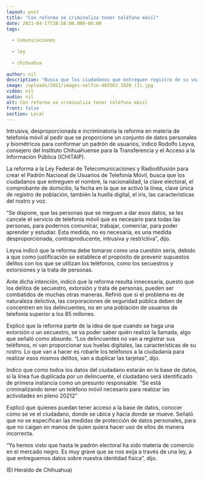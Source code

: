 ```yaml
---
layout: post
title: "Con reforma se criminaliza tener teléfono móvil"
date: 2021-04-17T18:58:00.000-06:00
tags:
  
  - Comunicaciones
  
  - ley
  
  - chihuahua
  
author: nil
description: "Busca que los ciudadanos que entreguen registro de su voz, medidas de su rostro, iris, clave electoral, domicilio y fecha en la que se activó la línea: Rodolfo Leyva"
image: /uploads/2021/images-selfie-465563_1920_(1).jpg
video: nil
audio: nil
alt: Con reforma se criminaliza tener teléfono móvil
front: false
section: Local
---
```


Intrusiva, desproporcionada e incriminatoria la reforma en materia de telefonía móvil al pedir que se proporcione un conjunto de datos personales y biométricos para conformar un padrón de usuarios, indicó Rodolfo Leyva, consejero del Instituto Chihuahuense para la Transferencia y el Acceso a la Información Pública (ICHITAIP).

La reforma a la Ley Federal de Telecomunicaciones y Radiodifusión para crear el Padrón Nacional de Usuarios de Telefonía Móvil, busca que los ciudadanos que entreguen el nombre, la nacionalidad, la clave electoral, el comprobante de domicilio, la fecha en la que se activó la línea, clave única de registro de población, también la huella digital, el iris, las características del rostro y voz.

“Se dispone, que las personas que se nieguen a dar esos datos, se les cancele el servicio de telefonía móvil que es necesario para todas las personas, para podernos comunicar, trabajar, comerciar, para poder aprender y estudiar. Esta medida, no es necesaria, es una medida desproporcionada, contraproducente, intrusiva y restrictiva”, dijo.

Leyva indicó que la reforma debe tomarse como una cuestión seria, debido a que como justificación se establece el propósito de prevenir supuestos delitos con los que se utilizan los teléfonos, como los secuestros y extorsiones y la trata de personas.

Ante dicha intención, indicó que la reforma resulta innecesaria, puesto que los delitos de secuestro, extorsión y trata de personas, pueden ser combatidos de muchas otras maneras. Refirió que si el problema es de naturaleza delictiva, las corporaciones de seguridad pública deben de concentren en los delincuentes, no en una población de usuarios de telefonía superior a los 85 millones.

Explicó que la reforma parte de la idea de que cuando se haga una extorsión o un secuestro, se va poder saber quién realizó la llamada, algo que señaló como absurdo. “Los delincuentes no van a registrar sus teléfonos, ni van proporcionar sus huelas digitales, las características de su rostro. Lo que van a hacer es robarle los teléfonos a la ciudadanía para realizar esos mismos delitos, van a duplicar las tarjetas”, dijo.

Indico que como todos los datos del ciudadano estarán en la base de datos, si la línea fue duplicada por un delincuente, el ciudadano será identificado de primera instancia como un presunto responsable. “Se está criminalizando tener un teléfono móvil necesario para realizar las actividades en pleno 20212”

Explicó que quienes puedan tener acceso a la base de datos, conocer cómo se ve el ciudadano, donde se ubica y hacia donde se mueve. Señaló que no se especifican las medidas de protección de datos personales, para que no caigan en manos de quien quiera hacer uso de ellos de manera incorrecta.

“Ya hemos visto que hasta le padrón electoral ha sido materia de comercio en el mercado negro. Es muy grave que se nos exija a través de una ley, a que entreguemos datos sobre nuestra identidad física”, dijo.

(El Heraldo de Chihuahua)